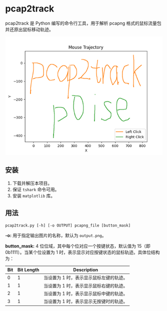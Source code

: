 # pcap2track

pcap2track 是 Python 编写的命令行工具，用于解析 pcapng 格式的鼠标流量包并还原出鼠标移动轨迹。

![preview](./images/preview.png)

## 安装

1. 下载并解压本项目。
2. 保证 `tshark` 命令可用。
3. 安装 `matplotlib` 库。

## 用法

```shell
pcap2track.py [-h] [-o OUTPUT] pcapng_file [button_mask]
```

**-o:** 用于指定输出图片的名称，默认为 `output.png`。

**button_mask:** 4 位位域，其中每个位对应一个按键状态，默认值为 15（即 0b1111）。当某个位设置为 1 时，表示显示对应按键状态的鼠标轨迹。具体位结构为：

| **Bit** | **Bit Length** | **Description**                         |
| ------- | -------------- | --------------------------------------- |
| 0       | 1              | 当设置为 1 时，表示显示鼠标左键的轨迹。 |
| 1       | 1              | 当设置为 1 时，表示显示鼠标右键的轨迹。 |
| 2       | 1              | 当设置为 1 时，表示显示鼠标中键的轨迹。 |
| 3       | 1              | 当设置为 1 时，表示显示无按键时的轨迹。 |
